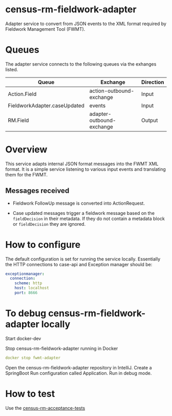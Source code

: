 # census-rm-fieldwork-adapter
Adapter service to convert from JSON events to the XML format required by Fieldwork Management Tool (FWMT).

# Queues

The adapter service connects to the following queues via the exhanges listed.

|Queue | Exchange | Direction |
|------|----------|-----------|
|Action.Field | action-outbound-exchange | Input |
|FieldworkAdapter.caseUpdated | events | Input|
|RM.Field | adapter-outbound-exchange | Output|

# Overview

This service adapts internal JSON format messages into the FWMT XML format.
It is a simple service listening to various input events and translating them for the FWMT.

## Messages received

* Fieldwork FollowUp message is converted into ActionRequest.

* Case updated messages trigger a fieldwork message based on the `fieldDecision` in their metadata. If they do not contain a metadata block or `fieldDecision` they are ignored.

# How to configure

The default configuration is set for running the service locally. Essentially the HTTP connections to case-api and Exception manager should be:

```yaml
exceptionmanager:
  connection:
    scheme: http
    host: localhost
    port: 8666
```
# To debug census-rm-fieldwork-adapter locally

Start docker-dev

Stop census-rm-fieldwork-adapter running in Docker

```yaml
docker stop fwmt-adapter
```

Open the census-rm-fieldwork-adapter repository in IntelliJ.
Create a SpringBoot Run configuration called Application.
Run in debug mode.

# How to test

Use the [census-rm-acceptance-tests](https://github.com/ONSdigital/census-rm-acceptance-tests)
